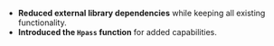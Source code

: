- **Reduced external library dependencies** while keeping all existing functionality.
- **Introduced the `Hpass` function** for added capabilities.
